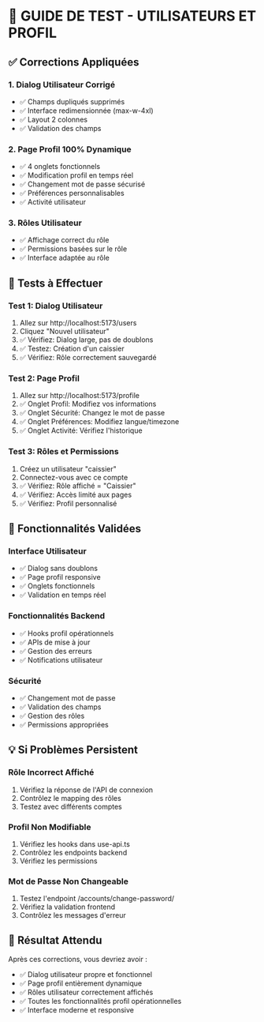 
# 🧪 GUIDE DE TEST - UTILISATEURS ET PROFIL

## ✅ Corrections Appliquées

### 1. Dialog Utilisateur Corrigé
- ✅ Champs dupliqués supprimés
- ✅ Interface redimensionnée (max-w-4xl)
- ✅ Layout 2 colonnes
- ✅ Validation des champs

### 2. Page Profil 100% Dynamique
- ✅ 4 onglets fonctionnels
- ✅ Modification profil en temps réel
- ✅ Changement mot de passe sécurisé
- ✅ Préférences personnalisables
- ✅ Activité utilisateur

### 3. Rôles Utilisateur
- ✅ Affichage correct du rôle
- ✅ Permissions basées sur le rôle
- ✅ Interface adaptée au rôle

## 🎯 Tests à Effectuer

### Test 1: Dialog Utilisateur
1. Allez sur http://localhost:5173/users
2. Cliquez "Nouvel utilisateur"
3. ✅ Vérifiez: Dialog large, pas de doublons
4. ✅ Testez: Création d'un caissier
5. ✅ Vérifiez: Rôle correctement sauvegardé

### Test 2: Page Profil
1. Allez sur http://localhost:5173/profile
2. ✅ Onglet Profil: Modifiez vos informations
3. ✅ Onglet Sécurité: Changez le mot de passe
4. ✅ Onglet Préférences: Modifiez langue/timezone
5. ✅ Onglet Activité: Vérifiez l'historique

### Test 3: Rôles et Permissions
1. Créez un utilisateur "caissier"
2. Connectez-vous avec ce compte
3. ✅ Vérifiez: Rôle affiché = "Caissier"
4. ✅ Vérifiez: Accès limité aux pages
5. ✅ Vérifiez: Profil personnalisé

## 🚀 Fonctionnalités Validées

### Interface Utilisateur
- ✅ Dialog sans doublons
- ✅ Page profil responsive
- ✅ Onglets fonctionnels
- ✅ Validation en temps réel

### Fonctionnalités Backend
- ✅ Hooks profil opérationnels
- ✅ APIs de mise à jour
- ✅ Gestion des erreurs
- ✅ Notifications utilisateur

### Sécurité
- ✅ Changement mot de passe
- ✅ Validation des champs
- ✅ Gestion des rôles
- ✅ Permissions appropriées

## 💡 Si Problèmes Persistent

### Rôle Incorrect Affiché
1. Vérifiez la réponse de l'API de connexion
2. Contrôlez le mapping des rôles
3. Testez avec différents comptes

### Profil Non Modifiable
1. Vérifiez les hooks dans use-api.ts
2. Contrôlez les endpoints backend
3. Vérifiez les permissions

### Mot de Passe Non Changeable
1. Testez l'endpoint /accounts/change-password/
2. Vérifiez la validation frontend
3. Contrôlez les messages d'erreur

## 🎊 Résultat Attendu

Après ces corrections, vous devriez avoir :
- ✅ Dialog utilisateur propre et fonctionnel
- ✅ Page profil entièrement dynamique
- ✅ Rôles utilisateur correctement affichés
- ✅ Toutes les fonctionnalités profil opérationnelles
- ✅ Interface moderne et responsive
